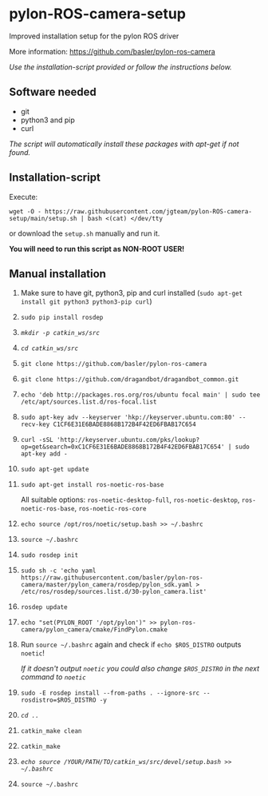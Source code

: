# pylon-ROS-camera-setup
Improved installation setup for the pylon ROS driver 

More information: https://github.com/basler/pylon-ros-camera

*Use the installation-script provided or follow the instructions below.*

## Software needed

- git
- python3 and pip
- curl

*The script will automatically install these packages with apt-get if not found.*

## Installation-script

Execute:

`wget -O - https://raw.githubusercontent.com/jgteam/pylon-ROS-camera-setup/main/setup.sh | bash <(cat) </dev/tty`

or download the ```setup.sh``` manually and run it.

**You will need to run this script as NON-ROOT USER!** 

## Manual installation

1. Make sure to have git, python3, pip and curl installed (`sudo apt-get install git python3 python3-pip curl`)
2. `sudo pip install rosdep`
3. *`mkdir -p catkin_ws/src`*
4. *`cd catkin_ws/src`*
5. `git clone https://github.com/basler/pylon-ros-camera`
6. `git clone https://github.com/dragandbot/dragandbot_common.git`
7. `echo 'deb http://packages.ros.org/ros/ubuntu focal main' | sudo tee /etc/apt/sources.list.d/ros-focal.list`
8. `sudo apt-key adv --keyserver 'hkp://keyserver.ubuntu.com:80' --recv-key C1CF6E31E6BADE8868B172B4F42ED6FBAB17C654`
9. `curl -sSL 'http://keyserver.ubuntu.com/pks/lookup?op=get&search=0xC1CF6E31E6BADE8868B172B4F42ED6FBAB17C654' | sudo apt-key add -`
10. `sudo apt-get update`
11. `sudo apt-get install ros-noetic-ros-base`
    
    All suitable options: `ros-noetic-desktop-full`, `ros-noetic-desktop`, `ros-noetic-ros-base`, `ros-noetic-ros-core`
    
12. `echo source /opt/ros/noetic/setup.bash >> ~/.bashrc`
13. `source ~/.bashrc`
14. `sudo rosdep init`
15. `sudo sh -c 'echo yaml https://raw.githubusercontent.com/basler/pylon-ros-camera/master/pylon_camera/rosdep/pylon_sdk.yaml > /etc/ros/rosdep/sources.list.d/30-pylon_camera.list'`
16. `rosdep update`
17. `echo "set(PYLON_ROOT '/opt/pylon')" >> pylon-ros-camera/pylon_camera/cmake/FindPylon.cmake`
18. Run `source ~/.bashrc` again and check if `echo $ROS_DISTRO` outputs `noetic`!

    *If it doesn't output `noetic` you could also change `$ROS_DISTRO` in the next command to `noetic`*

20. `sudo -E rosdep install --from-paths . --ignore-src --rosdistro=$ROS_DISTRO -y`
21. *`cd ..`*
22. `catkin_make clean`
23. `catkin_make` 
24. *`echo source /YOUR/PATH/TO/catkin_ws/src/devel/setup.bash >> ~/.bashrc`*
25. `source ~/.bashrc`
